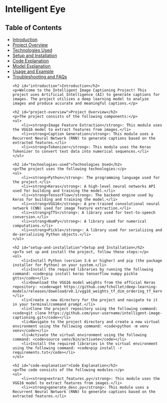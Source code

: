 <!DOCTYPE html>
<html>
<head>
	
</head>
<body>
	<h1>Intelligent Eye</h1>
	<h2>Table of Contents</h2>
	<ul>
		<li><a href="#introduction">Introduction</a></li>
		<li><a href="#project-overview">Project Overview</a></li>
		<li><a href="#technologies-used">Technologies Used</a></li>
		<li><a href="#setup-and-installation">Setup and Installation</a></li>
		<li><a href="#code-explanation">Code Explanation</a></li>
		<li><a href="#model-explanation">Model Explanation</a></li>
		<li><a href="#usage-and-example">Usage and Example</a></li>
		<li><a href="#troubleshooting-and-faqs">Troubleshooting and FAQs</a></li>
	
	
	<h2 id="introduction">Introduction</h2>
	<p>Welcome to the Intelligent Image Captioning Project! This project uses Artificial Intelligence (AI) to generate captions for images. The project utilizes a deep learning model to analyze images and produce accurate and meaningful captions.</p>
	
	<h2 id="project-overview">Project Overview</h2>
	<p>The project consists of the following components:</p>
	<ul>
		<li><strong>Image Feature Extraction</strong>: This module uses the VGG16 model to extract features from images.</li>
		<li><strong>Caption Generation</strong>: This module uses a Recurrent Neural Network (RNN) to generate captions based on the extracted features.</li>
		<li><strong>Tokenizer</strong>: This module uses the Keras Tokenizer to convert text data into numerical sequences.</li>
	</ul>
	
	<h2 id="technologies-used">Technologies Used</h2>
	<p>The project uses the following technologies:</p>
	<ul>
		<li><strong>Python</strong>: The programming language used for the project.</li>
		<li><strong>Keras</strong>: A high-level neural networks API used for building and training the model.</li>
		<li><strong>TensorFlow</strong>: The backend engine used by Keras for building and training the model.</li>
		<li><strong>VGG16</strong>: A pre-trained convolutional neural network (CNN) used for image feature extraction.</li>
		<li><strong>gTTS</strong>: A library used for text-to-speech conversion.</li>
		<li><strong>NumPy</strong>: A library used for numerical computations.</li>
		<li><strong>Pickle</strong>: A library used for serializing and de-serializing Python objects.</li>
	</ul>
	
	<h2 id="setup-and-installation">Setup and Installation</h2>
	<p>To set up and install the project, follow these steps:</p>
	<ol>
		<li>Install Python (version 3.6 or higher) and pip (the package installer for Python) on your system.</li>
		<li>Install the required libraries by running the following command: <code>pip install keras tensorflow numpy pickle gtts</code></li>
		<li>Download the VGG16 model weights from the official Keras repository: <code>wget https://github.com/fchollet/deep-learning-models/releases/download/v0.1/vgg16_weights_tf_dim_ordering_tf_kernels.h5</code></li>
		<li>Create a new directory for the project and navigate to it in your terminal/command prompt.</li>
		<li>Clone the project repository using the following command: <code>git clone https://github.com/your-username/intelligent-image-captioning.git</code></li>
		<li>Navigate to the project directory and create a new virtual environment using the following command: <code>python -m venv venv</code></li>
		<li>Activate the virtual environment using the following command: <code>source venv/bin/activate</code></li>
		<li>Install the required libraries in the virtual environment using the following command: <code>pip install -r requirements.txt</code></li>
	</ol>
	
	<h2 id="code-explanation">Code Explanation</h2>
	<p>The code consists of the following modules:</p>
	<ul>
		<li><strong>extract_features.py</strong>: This module uses the VGG16 model to extract features from images.</li>
		<li><strong>generate_desc.py</strong>: This module uses a Recurrent Neural Network (RNN) to generate captions based on the extracted features.</li>
	
</ul>
